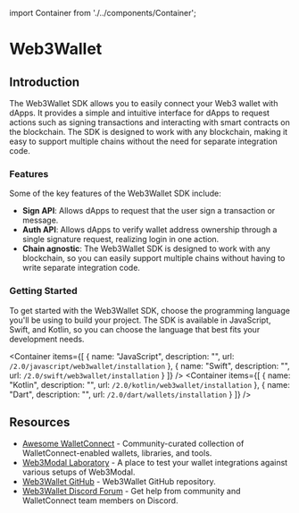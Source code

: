 import Container from './../components/Container';

# Web3Wallet

## Introduction

The Web3Wallet SDK allows you to easily connect your Web3 wallet with dApps. It provides a simple and intuitive interface for dApps to request actions such as signing transactions and interacting with smart contracts on the blockchain. The SDK is designed to work with any blockchain, making it easy to support multiple chains without the need for separate integration code.

### Features

Some of the key features of the Web3Wallet SDK include:

- **Sign API**: Allows dApps to request that the user sign a transaction or message.
- **Auth API**: Allows dApps to verify wallet address ownership through a single signature request, realizing login in one action.
- **Chain agnostic**: The Web3Wallet SDK is designed to work with any blockchain, so you can easily support multiple chains without having to write separate integration code.

### Getting Started

To get started with the Web3Wallet SDK, choose the programming language you'll be using to build your project. The SDK is available in JavaScript, Swift, and Kotlin, so you can choose the language that best fits your development needs.

<Container
items={[
{
name: "JavaScript",
description: "",
url: `/2.0/javascript/web3wallet/installation`
},
{
name: "Swift",
description: "",
url: `/2.0/swift/web3wallet/installation`
}
]}
/>
<Container
items={[
{
name: "Kotlin",
description: "",
url: `/2.0/kotlin/web3wallet/installation`
},
{
name: "Dart",
description: "",
url: `/2.0/dart/wallets/installation`
}
]}
/>

## Resources

- [Awesome WalletConnect](https://github.com/WalletConnect/awesome-walletconnect) - Community-curated collection of WalletConnect-enabled wallets, libraries, and tools.
- [Web3Modal Laboratory](https://lab.web3modal.com) - A place to test your wallet integrations against various setups of Web3Modal.
- [Web3Wallet GitHub](https://github.com/WalletConnect/walletconnect-monorepo/tree/v2.0/packages/web3wallet) - Web3Wallet GitHub repository.
- [Web3Wallet Discord Forum](https://discord.com/channels/492410046307631105/1068626962374991993) - Get help from community and WalletConnect team members on Discord.
